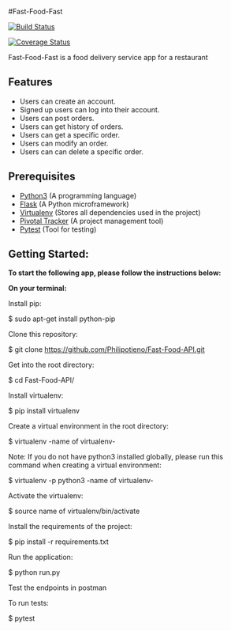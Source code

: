 #Fast-Food-Fast

[![Build Status](https://travis-ci.org/Philipotieno/Fast-Food-API.svg?branch=develop)](https://travis-ci.org/Philipotieno/Fast-Food-API)

[![Coverage Status](https://coveralls.io/repos/github/Philipotieno/Fast-Food-API/badge.svg)](https://coveralls.io/github/Philipotieno/Fast-Food-API)

Fast-Food-Fast is a food delivery service app for a restaurant

## Features
- Users can create an account.
- Signed up users can log into their account.
- Users can post orders.
- Users can get history of orders.
- Users can get a specific order.
- Users can modify an order.
- Users can can delete a specific order.

## Prerequisites
- [Python3](https://www.python.org/) (A programming language)
- [Flask](http://flask.pocoo.org/) (A Python microframework)
- [Virtualenv](https://virtualenv.pypa.io/en/stable/) (Stores all dependencies used in the project)
- [Pivotal Tracker](www.pivotaltracker.com) (A project management tool)
- [Pytest](https://docs.pytest.org/en/latest/) (Tool for testing)


## Getting Started:

**To start the following app, please follow the instructions below:**

**On your terminal:**

Install pip:

  $ sudo apt-get install python-pip

Clone this repository:

  $ git clone https://github.com/Philipotieno/Fast-Food-API.git

Get into the root directory:

  $ cd Fast-Food-API/

Install virtualenv:

  $ pip install virtualenv

Create a virtual environment in the root directory:

  $ virtualenv -name of virtualenv-
  
 Note: If you do not have python3 installed globally, please run this command when creating a virtual environment:
 
   $ virtualenv -p python3 -name of virtualenv-

Activate the virtualenv:

  $ source name of virtualenv/bin/activate

Install the requirements of the project:

  $ pip install -r requirements.txt

Run the application:

  $ python run.py

Test the endpoints in postman

To run tests:

  $ pytest
